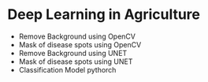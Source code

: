 # Deep Learning in Agriculture

* Remove Background using OpenCV 
* Mask of disease spots using OpenCV
* Remove Background using UNET
* Mask of disease spots using UNET
* Classification Model pythorch



